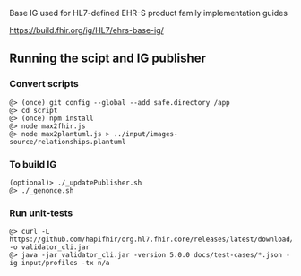 Base IG used for HL7-defined EHR-S product family implementation guides

https://build.fhir.org/ig/HL7/ehrs-base-ig/

## Running the scipt and IG publisher

### Convert scripts
```
@> (once) git config --global --add safe.directory /app
@> cd script
@> (once) npm install
@> node max2fhir.js
@> node max2plantuml.js > ../input/images-source/relationships.plantuml 
```

### To build IG
```
(optional)> ./_updatePublisher.sh
@> ./_genonce.sh
```

### Run unit-tests
```
@> curl -L https://github.com/hapifhir/org.hl7.fhir.core/releases/latest/download/validator_cli.jar -o validator_cli.jar
@> java -jar validator_cli.jar -version 5.0.0 docs/test-cases/*.json -ig input/profiles -tx n/a
```
